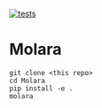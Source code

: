 [![tests](https://img.shields.io/github/actions/workflow/status/Thursday-Evening-Hackathon/Molara/test.yml?branch=main&label=tests)](https://github.com/Thursday-Evening-Hackathon/Molara/actions?query=workflow%3ATests)
# Molara

```
git clone <this repo>
cd Molara
pip install -e .
molara
```
